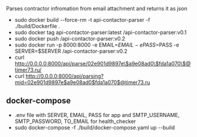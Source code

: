 Parses contractor infromation from email attachment and returns it as json

* sudo docker build --force-rm -t api-contactor-parser -f ./build/Dockerfile . 
* sudo docker tag api-contactor-parser:latest <selector>/api-contactor-parser:v0.1
* sudo docker push <selector>/api-contactor-parser:v0.2
* sudo docker run -p 8000:8000 -e EMAIL=$EMAIL -e PASS=$PASS -e SERVER=$SERVER <selector>/api-contactor-parser:v0.2
* curl http://0.0.0.0:8000/api/parse/02e901d9897e\$a9e08ad0\$fda1a070\$@timer73.ru/
* curl http://0.0.0.0:8000/api/parsing?mid=02e901d9897e$a9e08ad0$fda1a070$@timer73.ru

## docker-compose
* .env file with SERVER, EMAIL, PASS for app and SMTP_USERNAME, SMTP_PASSWORD, TO_EMAIL for health_checker
* sudo docker-compose -f ./build/docker-compose.yaml up --build
